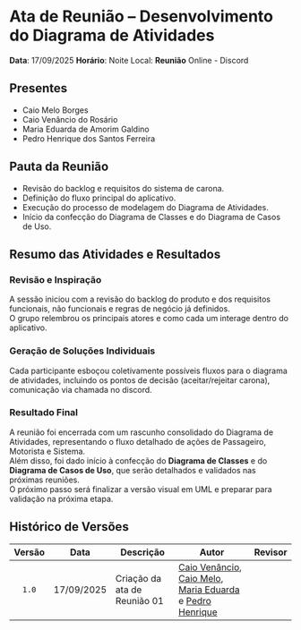 # Ata de Reunião – Desenvolvimento do Diagrama de Atividades

**Data**: 17/09/2025 
**Horário**: Noite Local: 
**Reunião** Online - Discord

## Presentes
- Caio Melo Borges
- Caio Venâncio do Rosário
- Maria Eduarda de Amorim Galdino
- Pedro Henrique dos Santos Ferreira

## Pauta da Reunião
- Revisão do backlog e requisitos do sistema de carona.
- Definição do fluxo principal do aplicativo. 
- Execução do processo de modelagem do Diagrama de Atividades.
- Início da confecção do Diagrama de Classes e do Diagrama de Casos de Uso.

## Resumo das Atividades e Resultados

### Revisão e Inspiração
A sessão iniciou com a revisão do backlog do produto e dos requisitos funcionais, não funcionais e regras de negócio já definidos.  
O grupo relembrou os principais atores e como cada um interage dentro do aplicativo.

### Geração de Soluções Individuais
Cada participante esboçou coletivamente possíveis fluxos para o diagrama de atividades, incluindo os pontos de decisão (aceitar/rejeitar carona), comunicação via chamada no discord.

### Resultado Final
A reunião foi encerrada com um rascunho consolidado do Diagrama de Atividades, representando o fluxo detalhado de ações de Passageiro, Motorista e Sistema.  
Além disso, foi dado início à confecção do **Diagrama de Classes** e do **Diagrama de Casos de Uso**, que serão detalhados e validados nas próximas reuniões.  
O próximo passo será finalizar a versão visual em UML e preparar para validação na próxima etapa.


## Histórico de Versões

| Versão | Data       | Descrição                             | Autor                                                 | Revisor                                               |
| :----: | ---------- | ---------------------------           | ----------------------------------------------------- | ----------------------------------------------------- |
| `1.0`  | 17/09/2025 | Criação da ata de Reunião 01     |           [Caio Venâncio](https://github.com/caio-venancio), [Caio Melo](https://github.com/CaioMelo25), [Maria Eduarda](https://github.com/pyramidsf) e [Pedro Henrique](https://github.com/pedro-hsf)              |                                                       | 
